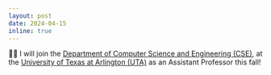 ```yaml
---
layout: post
date: 2024-04-15
inline: true
---
```



👩‍🏫 I will join the [Department of Computer Science and Engineering (CSE)](https://www.uta.edu/academics/schools-colleges/engineering/academics/departments/cse), at the [University of Texas at Arlington (UTA)](https://www.uta.edu) as an Assistant Professor this fall!